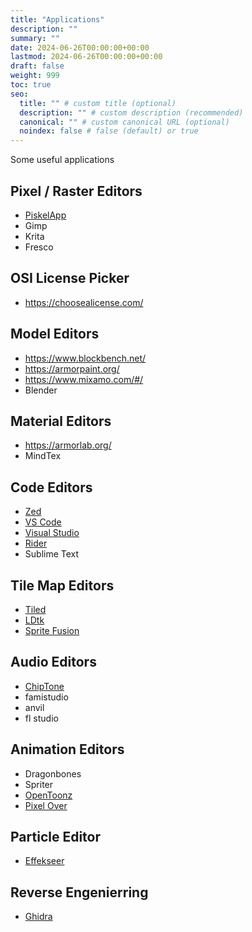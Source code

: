 ```yaml
---
title: "Applications"
description: ""
summary: ""
date: 2024-06-26T00:00:00+00:00
lastmod: 2024-06-26T00:00:00+00:00
draft: false
weight: 999
toc: true
seo:
  title: "" # custom title (optional)
  description: "" # custom description (recommended)
  canonical: "" # custom canonical URL (optional)
  noindex: false # false (default) or true
---
```


Some useful applications

## Pixel / Raster Editors
- [PiskelApp](https://www.piskelapp.com/)
- Gimp
- Krita
- Fresco

## OSI License Picker
- https://choosealicense.com/

## Model Editors
- https://www.blockbench.net/
- https://armorpaint.org/
- https://www.mixamo.com/#/
- Blender

## Material Editors
- https://armorlab.org/
- MindTex

## Code Editors
- [Zed](https://zed.dev/)
- [VS Code](https://code.visualstudio.com/)
- [Visual Studio](https://visualstudio.microsoft.com/)
- [Rider](https://www.jetbrains.com/rider/)
- Sublime Text

## Tile Map Editors
- [Tiled](https://www.mapeditor.org/)
- [LDtk](https://ldtk.io/)
- [Sprite Fusion](https://www.spritefusion.com/)

## Audio Editors
- [ChipTone](https://sfbgames.itch.io/chiptone)
- famistudio
- anvil
- fl studio

## Animation Editors
- Dragonbones
- Spriter
- [OpenToonz](https://opentoonz.github.io/e/)
- [Pixel Over](https://pixelover.io)

## Particle Editor
- [Effekseer](https://effekseer.github.io/en/)

## Reverse Engenierring
- [Ghidra](https://ghidra-sre.org/)